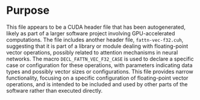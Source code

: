 # Purpose
This file appears to be a CUDA header file that has been autogenerated, likely as part of a larger software project involving GPU-accelerated computations. The file includes another header file, `fattn-vec-f32.cuh`, suggesting that it is part of a library or module dealing with floating-point vector operations, possibly related to attention mechanisms in neural networks. The macro `DECL_FATTN_VEC_F32_CASE` is used to declare a specific case or configuration for these operations, with parameters indicating data types and possibly vector sizes or configurations. This file provides narrow functionality, focusing on a specific configuration of floating-point vector operations, and is intended to be included and used by other parts of the software rather than executed directly.
